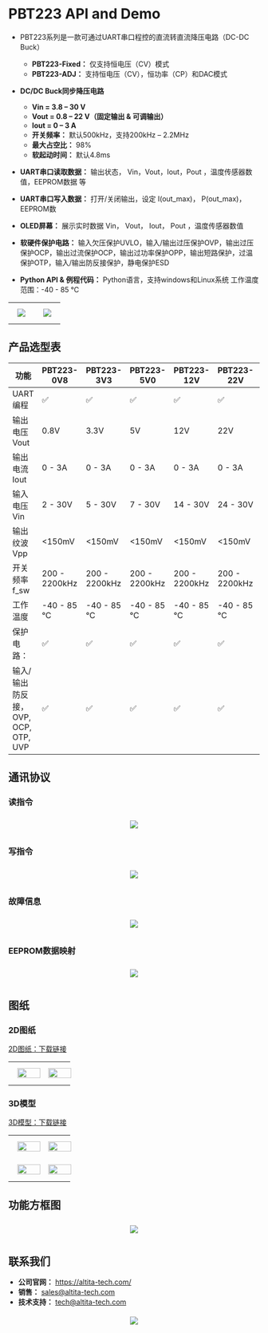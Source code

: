 # PBT223 API and Demo
* PBT223系列是一款可通过UART串口程控的直流转直流降压电路（DC-DC Buck）
    - **PBT223-Fixed：** 仅支持恒电压（CV）模式
    - **PBT223-ADJ：** 支持恒电压（CV），恒功率（CP）和DAC模式
* **DC/DC Buck同步降压电路** 
    - **Vin = 3.8 – 30 V**
    - **Vout = 0.8 – 22 V（固定输出 & 可调输出）**
    - **Iout  = 0 – 3 A**
    - **开关频率：** 默认500kHz，支持200kHz – 2.2MHz
    - **最大占空比：** 98%
    - **软起动时间：** 默认4.8ms
* **UART串口读取数据：** 输出状态， Vin，Vout，Iout，Pout ，温度传感器数值，EEPROM数据 等
* **UART串口写入数据：** 打开/关闭输出，设定 I(out_max)， P(out_max)，EEPROM数

* **OLED屏幕：** 展示实时数据 Vin， Vout， Iout， Pout ，温度传感器数值
* **软硬件保护电路：** 输入欠压保护UVLO，输入/输出过压保护OVP，输出过压保护OCP，输出过流保护OCP，输出过功率保护OPP，输出短路保护，过温保护OTP，输入/输出防反接保护，静电保护ESD
* **Python API & 例程代码：** Python语言，支持windows和Linux系统
工作温度范围：-40 - 85 ℃

<table style="width:100%; text-align:center;">
  <tr>
    <td style="width: 50%;">
      <img src="Images/PBT223-fixed-top-view.png" style="height: auto; margin: 10px 10px;">
    </td>
    <td style="width: 50%;">
      <img src="Images/PBT223-ADJ-DAC-4095.png" style="height: auto; margin: 10px 10px;">
    </td>
  </tr>
</table>




## 产品选型表
| 功能                                 | PBT223-0V8 | PBT223-3V3 | PBT223-5V0 | PBT223-12V | PBT223-22V | PBT223-ADJ |
|--------------------------------------|------------|------------|------------|------------|------------|------------|
| UART 编程                            | ✅         | ✅         | ✅         | ✅         | ✅         | ✅         |
| 输出电压 Vout                        | 0.8V       | 3.3V       | 5V         | 12V        | 22V        | 1 - 22V 可调节 |
| 输出电流 Iout                        | 0 - 3A     | 0 - 3A     | 0 - 3A     | 0 - 3A     | 0 - 3A     | 0 - 3A     |
| 输入电压 Vin                         | 2 - 30V    | 5 - 30V    | 7 - 30V    | 14 - 30V   | 24 - 30V   | Vout + 2V  |
| 输出纹波 Vpp                         | &lt;150mV  | &lt;150mV  | &lt;150mV  | &lt;150mV  | &lt;150mV  | &lt;400mV  |
| 开关频率 f_sw                        | 200 - 2200kHz | 200 - 2200kHz | 200 - 2200kHz | 200 - 2200kHz | 200 - 2200kHz | 200 - 2200kHz |
| 工作温度                             | -40 - 85 ℃ | -40 - 85 ℃ | -40 - 85 ℃ | -40 - 85 ℃ | -40 - 85 ℃ | -40 - 85 ℃ |
| 保护电路：                           | ✅         | ✅         | ✅         | ✅         | ✅         | ✅         |
| 输入/输出防反接，OVP, OCP, OTP, UVP | ✅         | ✅         | ✅         | ✅         | ✅         | ✅         |





## 通讯协议
### 读指令
<div style="display: flex; justify-content: center;">
  <img src="Images/PBT223%20command%20table%20-%20read.png" style="max-width: 100%; height: auto; margin: 10px 10px;">
</div>


### 写指令
<div style="display: flex; justify-content: center;">
  <img src="Images/PBT223%20command%20table%20-%20write.png" style="max-width: 100%; height: auto; margin: 10px 10px;">
</div>


### 故障信息
<div style="display: flex; justify-content: center;">
  <img src="Images/PBT223%20command%20table%20-%20error.png" style="max-width: 100%; height: auto; margin: 10px 10px;">
</div>


### EEPROM数据映射
<div style="display: flex; justify-content: center;">
  <img src="Images/PBT223%20EEPROM%20map.png" style="max-width: 100%; height: auto; margin: 10px 10px;">
</div>



## 图纸
### 2D图纸
[2D图纸：下载链接](https://example.com/path/to/2D_drawing.zip)

<table style="width:100%; text-align:center;">
  <tr>
    <td style="width: 45%;">
      <img src="Images/PBT223-fixed-2D-with-dimension.png" style="width: 100%; height: auto; margin: 10px 10px;">
    </td>
    <td style="width: 45%;">
      <img src="Images/PBT223-ADJ-2D-with-dimension.png" style="width: 100%; height: auto; margin: 10px 10px;">
    </td>
  </tr>
</table>



### 3D模型
[3D模型：下载链接](https://example.com/path/to/2D_drawing.zip)

<table style="width:100%; text-align:center;">
  <tr>
    <td style="width: 45%;">
      <img src="Images/PBT223-fixed-with-OLED.png" style="width: 100%; height: auto; margin: 10px 10px;">
    </td>
    <td style="width: 45%;">
      <img src="Images/PBT223-ADJ-with-OLED.png" style="width: 100%; height: auto; margin: 10px 10px;">
    </td>
  </tr>
  <tr>
    <td style="width: 45%;">
      <img src="Images/PBT223-fixed-side-view.png" style="width: 100%; height: auto; margin: 10px 10px;">
    </td>
    <td style="width: 45%;">
      <img src="Images/PBT223-ADJ-side-view.png" style="width: 100%; height: auto; margin: 10px 10px;">
    </td>
  </tr>
</table>


## 功能方框图
<div style="display: flex; justify-content: center;">
  <img src="Images/PBT223%20block%20diagram.png" style="max-width: 100%; height: auto; margin: 10px 10px;">
</div>



## 联系我们
<div style="display: flex; justify-content: space-between; align-items: flex-start;">
  <div>
    <ul style="list-style-type: disc; padding-left: 20px; margin: 0;">
      <li><strong>公司官网：</strong> <a href="https://altita-tech.com/">https://altita-tech.com/</a></li>
      <li><strong>销售：</strong> <a href="mailto:sales@altita-tech.com">sales@altita-tech.com</a></li>
      <li><strong>技术支持：</strong> <a href="mailto:tech@altita-tech.com">tech@altita-tech.com</a></li>
    </ul>
  </div>
</div>

<div style="display: flex; justify-content: center;">
  <img src="Images/Altita%20&%20Logo.png" style="max-width: 100%; height: auto; margin: 20px 10px;">
</div>


